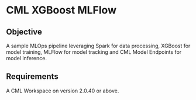 # CML XGBoost MLFlow

## Objective

A sample MLOps pipeline leveraging Spark for data processing, XGBoost for model training, MLFlow for model tracking and CML Model Endpoints for model inference.

## Requirements

A CML Workspace on version 2.0.40 or above.
